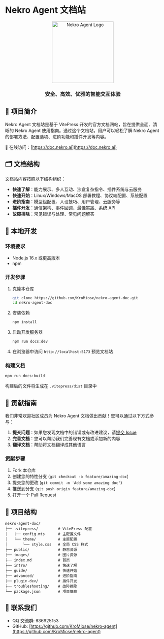 # Nekro Agent 文档站

<div align="center">
  <img src="https://oss.nekro.ai/nekro_agent_logo.png" width="200" alt="Nekro Agent Logo">
  <h3>安全、高效、优雅的智能交互体验</h3>
</div>

## 📖 项目简介

Nekro Agent 文档站是基于 VitePress 开发的官方文档网站，旨在提供全面、清晰的 Nekro Agent 使用指南。通过这个文档站，用户可以轻松了解 Nekro Agent 的部署方法、配置选项、进阶功能和插件开发等内容。

🔗 在线访问：[https://doc.nekro.ai](https://doc.nekro.ai)

## 🗂️ 文档结构

文档站内容按照以下结构组织：

- **快速了解**：能力展示、多人互动、沙盒复杂指令、插件系统与云服务
- **快速开始**：Linux/Windows/MacOS 部署教程、协议端配置、系统配置
- **进阶指南**：模型组配置、人设技巧、用户管理、云服务等
- **插件开发**：通信架构、事件回调、最佳实践、系统 API
- **故障排除**：常见错误与处理、常见问题解答

## 🚀 本地开发

### 环境要求

- Node.js 16.x 或更高版本
- npm

### 开发步骤

1. 克隆本仓库

   ```bash
   git clone https://github.com/KroMiose/nekro-agent-doc.git
   cd nekro-agent-doc
   ```

2. 安装依赖

   ```bash
   npm install
   ```

3. 启动开发服务器

   ```bash
   npm run docs:dev
   ```

4. 在浏览器中访问 `http://localhost:5173` 预览文档站

### 构建文档

```bash
npm run docs:build
```

构建后的文件将生成在 `.vitepress/dist` 目录中

## 📝 贡献指南

我们非常欢迎社区成员为 Nekro Agent 文档做出贡献！您可以通过以下方式参与：

1. **提交问题**：如果您发现文档中的错误或有改进建议，请[提交 Issue](https://github.com/KroMiose/nekro-agent-doc/issues/new/choose)
2. **完善文档**：您可以帮助我们完善现有文档或添加新的内容
3. **翻译文档**：帮助将文档翻译成其他语言

### 贡献步骤

1. Fork 本仓库
2. 创建您的特性分支 (`git checkout -b feature/amazing-doc`)
3. 提交您的更改 (`git commit -m 'Add some amazing doc'`)
4. 推送到分支 (`git push origin feature/amazing-doc`)
5. 打开一个 Pull Request

## 📁 项目结构

```
nekro-agent-doc/
├── .vitepress/         # VitePress 配置
│   ├── config.mts      # 主配置文件
│   └── theme/          # 主题配置
│       └── style.css   # 全局 CSS 样式
├── public/             # 静态资源
├── images/             # 图片资源
├── index.md            # 首页
├── intro/              # 快速了解
├── guide/              # 快速开始
├── advanced/           # 进阶指南
├── plugin-dev/         # 插件开发
├── troubleshooting/    # 故障排除
└── package.json        # 项目依赖
```

## 📱 联系我们

- QQ 交流群: 636925153
- GitHub: [https://github.com/KroMiose/nekro-agent](https://github.com/KroMiose/nekro-agent)
